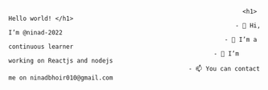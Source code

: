 
                                                                     <h1> Hello world! </h1>
                                                                   - 👋 Hi, I’m @ninad-2022
                                                                - 👀 I’m a continuous learner
                                                             - 🌱 I’m working on Reactjs and nodejs
                                                      - 📫 You can contact me on ninadbhoir010@gmail.com
